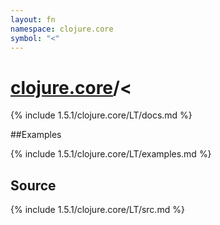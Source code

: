 ```yaml
---
layout: fn
namespace: clojure.core
symbol: "<"
---
```


# [clojure.core](../)/<

{% include 1.5.1/clojure.core/LT/docs.md %}

##Examples

{% include 1.5.1/clojure.core/LT/examples.md %}
## Source
{% include 1.5.1/clojure.core/LT/src.md %}

